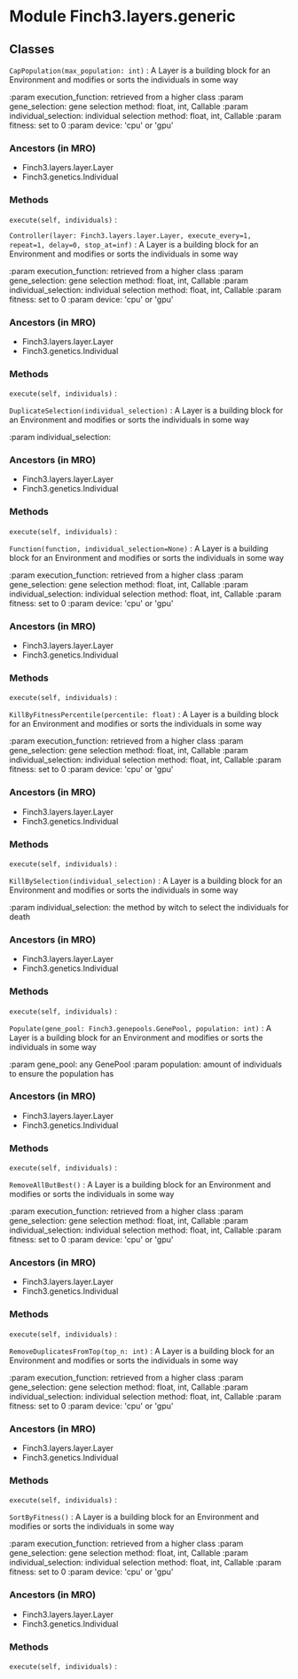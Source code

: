 Module Finch3.layers.generic
============================

Classes
-------

`CapPopulation(max_population: int)`
:   A Layer is a building block for an Environment and modifies or sorts the individuals in some way

:param execution_function: retrieved from a higher class
:param gene_selection: gene selection method: float, int, Callable
:param individual_selection: individual selection method: float, int, Callable
:param fitness: set to 0
:param device: 'cpu' or 'gpu'

### Ancestors (in MRO)

* Finch3.layers.layer.Layer
* Finch3.genetics.Individual

### Methods

`execute(self, individuals)`
:


`Controller(layer: Finch3.layers.layer.Layer, execute_every=1, repeat=1, delay=0, stop_at=inf)`
:   A Layer is a building block for an Environment and modifies or sorts the individuals in some way

:param execution_function: retrieved from a higher class
:param gene_selection: gene selection method: float, int, Callable
:param individual_selection: individual selection method: float, int, Callable
:param fitness: set to 0
:param device: 'cpu' or 'gpu'

### Ancestors (in MRO)

* Finch3.layers.layer.Layer
* Finch3.genetics.Individual

### Methods

`execute(self, individuals)`
:


`DuplicateSelection(individual_selection)`
:   A Layer is a building block for an Environment and modifies or sorts the individuals in some way

:param individual_selection:


### Ancestors (in MRO)

* Finch3.layers.layer.Layer
* Finch3.genetics.Individual

### Methods

`execute(self, individuals)`
:


`Function(function, individual_selection=None)`
:   A Layer is a building block for an Environment and modifies or sorts the individuals in some way

:param execution_function: retrieved from a higher class
:param gene_selection: gene selection method: float, int, Callable
:param individual_selection: individual selection method: float, int, Callable
:param fitness: set to 0
:param device: 'cpu' or 'gpu'

### Ancestors (in MRO)

* Finch3.layers.layer.Layer
* Finch3.genetics.Individual

### Methods

`execute(self, individuals)`
:


`KillByFitnessPercentile(percentile: float)`
:   A Layer is a building block for an Environment and modifies or sorts the individuals in some way

:param execution_function: retrieved from a higher class
:param gene_selection: gene selection method: float, int, Callable
:param individual_selection: individual selection method: float, int, Callable
:param fitness: set to 0
:param device: 'cpu' or 'gpu'

### Ancestors (in MRO)

* Finch3.layers.layer.Layer
* Finch3.genetics.Individual

### Methods

`execute(self, individuals)`
:


`KillBySelection(individual_selection)`
:   A Layer is a building block for an Environment and modifies or sorts the individuals in some way

:param individual_selection: the method by witch to select the individuals for death

### Ancestors (in MRO)

* Finch3.layers.layer.Layer
* Finch3.genetics.Individual

### Methods

`execute(self, individuals)`
:


`Populate(gene_pool: Finch3.genepools.GenePool, population: int)`
:   A Layer is a building block for an Environment and modifies or sorts the individuals in some way

:param gene_pool: any GenePool
:param population: amount of individuals to ensure the population has

### Ancestors (in MRO)

* Finch3.layers.layer.Layer
* Finch3.genetics.Individual

### Methods

`execute(self, individuals)`
:


`RemoveAllButBest()`
:   A Layer is a building block for an Environment and modifies or sorts the individuals in some way

:param execution_function: retrieved from a higher class
:param gene_selection: gene selection method: float, int, Callable
:param individual_selection: individual selection method: float, int, Callable
:param fitness: set to 0
:param device: 'cpu' or 'gpu'

### Ancestors (in MRO)

* Finch3.layers.layer.Layer
* Finch3.genetics.Individual

### Methods

`execute(self, individuals)`
:


`RemoveDuplicatesFromTop(top_n: int)`
:   A Layer is a building block for an Environment and modifies or sorts the individuals in some way

:param execution_function: retrieved from a higher class
:param gene_selection: gene selection method: float, int, Callable
:param individual_selection: individual selection method: float, int, Callable
:param fitness: set to 0
:param device: 'cpu' or 'gpu'

### Ancestors (in MRO)

* Finch3.layers.layer.Layer
* Finch3.genetics.Individual

### Methods

`execute(self, individuals)`
:


`SortByFitness()`
:   A Layer is a building block for an Environment and modifies or sorts the individuals in some way

:param execution_function: retrieved from a higher class
:param gene_selection: gene selection method: float, int, Callable
:param individual_selection: individual selection method: float, int, Callable
:param fitness: set to 0
:param device: 'cpu' or 'gpu'

### Ancestors (in MRO)

* Finch3.layers.layer.Layer
* Finch3.genetics.Individual

### Methods

`execute(self, individuals)`
: